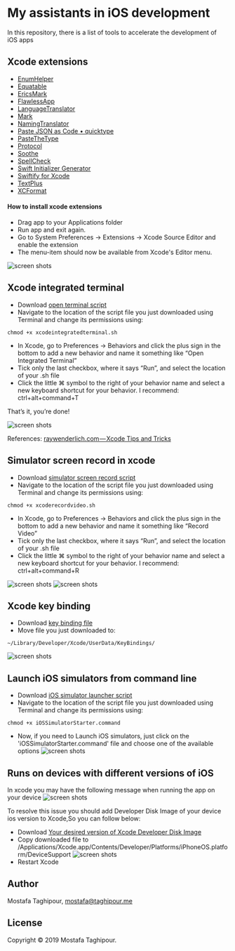 # My assistants in iOS development

In this repository, there is a list of tools to accelerate the development of iOS apps

## Xcode extensions
- [EnumHelper](https://itunes.apple.com/us/app/enumhelper-for-xcode/id1168548047?mt=12)
- [Equatable](https://github.com/sergdort/XcodeEquatableGenerator)
- [EricsMark](https://github.com/richardfrk/EricsMark)
- [FlawlessApp](https://flawlessapp.io/)
- [LanguageTranslator](https://itunes.apple.com/app/languagetranslator-for-xcode/id1218781096?mt=12)
- [Mark](https://github.com/velyan/Mark)
- [NamingTranslator](https://itunes.apple.com/app/namingtranslator-for-xcode/id1218784832?mt=12)
- [Paste JSON as Code • quicktype](https://github.com/quicktype/quicktype-xcode)
- [PasteTheType](https://itunes.apple.com/us/app/pastethetype/id1288063933?mt=12)
- [Protocol](https://itunes.apple.com/ca/app/protocol-for-xcode/id1212245111?mt=12)
- [Soothe](https://github.com/bsarrazin/soothe)
- [SpellCheck](https://github.com/wangjiejacques/XSpellCheck)
- [Swift Initializer Generator](https://github.com/Bouke/SwiftInitializerGenerator)
- [Swiftify for Xcode](https://itunes.apple.com/us/app/swiftify-for-xcode/id1183412116?mt=12)
- [TextPlus](https://github.com/tuan188/MGTextPlus)
- [XCFormat](https://itunes.apple.com/us/app/xcformat/id1165321484?mt=12)

#### How to install xcode extensions
- Drag app to your Applications folder
- Run app and exit again.
- Go to System Preferences -> Extensions -> Xcode Source Editor and enable the extension
- The menu-item should now be available from Xcode's Editor menu.

![screen shots](https://raw.githubusercontent.com/mostafataghipour/My-assistants-in-iOS-development/master/screenshots/1.jpg)

## Xcode integrated terminal
- Download [open terminal script](scripts/xcodeintegratedterminal.sh)
- Navigate to the location of the script file you just downloaded using Terminal and change its permissions using:
```
chmod +x xcodeintegratedterminal.sh
```
- In Xcode, go to Preferences -> Behaviors and click the plus sign in the bottom to add a new behavior and name it something like “Open Integrated Terminal”
- Tick only the last checkbox, where it says “Run”, and select the location of your .sh file
- Click the little ⌘ symbol to the right of your behavior name and select a new keyboard shortcut for your behavior. I recommend: ctrl+alt+command+T

That’s it, you’re done!

![screen shots](https://raw.githubusercontent.com/mostafataghipour/My-assistants-in-iOS-development/master/screenshots/3.jpg)

References:
[raywenderlich.com — Xcode Tips and Tricks](https://videos.raywenderlich.com/courses/88-xcode-tips-and-tricks/lessons/1?_ga=2.76767701.1781382542.1511961357-1141213228.1402497002)

## Simulator screen record in xcode 
- Download [simulator screen record script](scripts/xcoderecordvideo.sh)
- Navigate to the location of the script file you just downloaded using Terminal and change its permissions using:
```
chmod +x xcoderecordvideo.sh
```
- In Xcode, go to Preferences -> Behaviors and click the plus sign in the bottom to add a new behavior and name it something like “Record Video”
- Tick only the last checkbox, where it says “Run”, and select the location of your .sh file
- Click the little ⌘ symbol to the right of your behavior name and select a new keyboard shortcut for your behavior. I recommend: ctrl+alt+command+R

![screen shots](https://raw.githubusercontent.com/mostafataghipour/My-assistants-in-iOS-development/master/screenshots/3.jpg)
![screen shots](https://raw.githubusercontent.com/mostafataghipour/My-assistants-in-iOS-development/master/screenshots/5.jpg)

## Xcode key binding
- Download [key binding file](scripts/MTP%20Key%20Binding.idekeybindings)
- Move file you just downloaded to:
```
~/Library/Developer/Xcode/UserData/KeyBindings/
```

![screen shots](https://raw.githubusercontent.com/mostafataghipour/My-assistants-in-iOS-development/master/screenshots/4.jpg)

## Launch iOS simulators from command line
- Download [iOS simulator launcher script](scripts/iOSSimulatorStarter.command)
- Navigate to the location of the script file you just downloaded using Terminal and change its permissions using:
```
chmod +x iOSSimulatorStarter.command
```
- Now, if you need to Launch iOS simulators, just click on the 'iOSSimulatorStarter.command' file and choose one of the available options
![screen shots](https://raw.githubusercontent.com/mostafataghipour/My-assistants-in-iOS-development/master/screenshots/2.jpg)

## Runs on devices with different versions of iOS
In xcode you may have the following message when running the app on your device
![screen shots](https://raw.githubusercontent.com/mostafataghipour/My-assistants-in-iOS-development/master/screenshots/6.jpg)

To resolve this issue you should add Developer Disk Image of your device ios version to Xcode,So you can follow below:
- Download [Your desired version of Xcode Developer Disk Image](https://github.com/xushuduo/Xcode-iOS-Developer-Disk-Image/releases)
- Copy downloaded file to /Applications/Xcode.app/Contents/Developer/Platforms/iPhoneOS.platform/DeviceSupport 
![screen shots](https://raw.githubusercontent.com/mostafataghipour/My-assistants-in-iOS-development/master/screenshots/7.jpg)
- Restart Xcode

## Author

Mostafa Taghipour, mostafa@taghipour.me

## License

Copyright © 2019 Mostafa Taghipour. 

[LICENSE]: LICENSE
